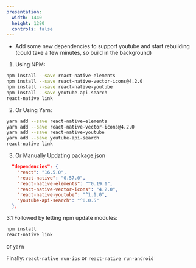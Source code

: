 ```yaml
---
presentation:
  width: 1440
  height: 1280
  controls: false
---
```


<!-- slide -->
- Add some new dependencies to support youtube and start rebuilding (could take a few minutes, so build in the background)

1. Using NPM:
```bash
npm install --save react-native-elements
npm install --save react-native-vector-icons@4.2.0
npm install --save react-native-youtube
npm install --save youtube-api-search
react-native link
```

2. Or Using Yarn:
```bash
yarn add --save react-native-elements
yarn add --save react-native-vector-icons@4.2.0
yarn add --save react-native-youtube
yarn add --save youtube-api-search
react-native link
```

3. Or Manually Updating package.json

```json
  "dependencies": {
    "react": "16.5.0",
    "react-native": "0.57.0",
    "react-native-elements": "^0.19.1",
    "react-native-vector-icons": "4.2.0",
    "react-native-youtube": "^1.1.0",
    "youtube-api-search": "^0.0.5"
  },
```
3.1 Followed by letting npm update modules:
```bash
npm install
react-native link
```
or `yarn`

Finally: `react-native run-ios` or `react-native run-android`
